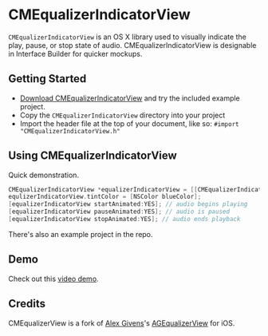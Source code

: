 # CMEqualizerIndicatorView
`CMEqualizerIndicatorView` is an OS X library used to visually indicate the play, pause, or stop state of audio. CMEqualizerIndicatorView is designable in Interface Builder for quicker mockups.

## Getting Started

- [Download CMEqualizerIndicatorView](https://github.com/connor/CMEqualizerIndicatorView/archive/master.zip) and try the included example project.
- Copy the `CMEqualizerIndicatorView` directory into your project
- Import the header file at the top of your document, like so: ```#import "CMEqualizerIndicatorView.h"```

## Using CMEqualizerIndicatorView

Quick demonstration.

```objective-c
CMEqualizerIndicatorView *equalizerIndicatorView = [[CMEqualizerIndicatorView alloc] initWithFrame: CGRectMake(0,0,16,16)];
equlizerIndicatorView.tintColor = [NSColor blueColor];
[equalizerIndicatorView startAnimated:YES]; // audio begins playing
[equalizerIndicatorView pauseAnimated:YES]; // audio is paused
[equalizerIndicatorView stopAnimated:YES]; // audio ends playback
```

There's also an example project in the repo.

## Demo

Check out this [video demo](http://cl.ly/403F3U3Y3K1G).

## Credits

CMEqualizerView is a fork of [Alex Givens](http://alexgivens.com)'s [AGEqualizerView](https://github.com/AlexGivens/AGEqualizerIndicatorView) for iOS.
